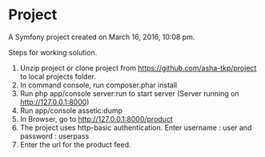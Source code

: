 Project
=======

A Symfony project created on March 16, 2016, 10:08 pm.

Steps for working solution.

1. Unzip project or clone project from https://github.com/asha-tkp/project to local projects folder.
2. In command console, run composer.phar install
3. Run php app/console server:run to start server	(Server running on http://127.0.0.1:8000)
4. Run app/console assetic:dump 
5. In Browser, go to http://127.0.0.1:8000/product
6. The project uses http-basic authentication. Enter username : user and password : userpass
7. Enter the url for the product feed.
